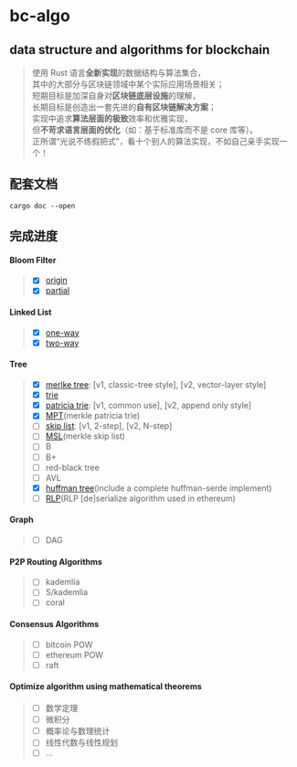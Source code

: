 # bc-algo
## data structure and algorithms for blockchain    
    
> 使用 Rust 语言**全新实现**的数据结构与算法集合，    
> 其中的大部分与区块链领域中某个实际应用场景相关；    
> 短期目标是加深自身对**区块链底层设施**的理解，    
> 长期目标是创造出一套先进的**自有区块链解决方案**；    
> 实现中追求**算法层面的极致**效率和优雅实现，    
> 但**不苛求语言层面的优化**（如：基于标准库而不是 core 库等）。    
> 正所谓“光说不练假把式”，看十个别人的算法实现，不如自己亲手实现一个！    

## 配套文档
```
cargo doc --open
```

## 完成进度

#### Bloom Filter
> - [x] [origin](src/data_structure/bloomfilter/origin.rs)
> - [x] [partial](src/data_structure/bloomfilter/partial.rs)

#### Linked List
> - [x] [one-way](src/data_structure/linkedlist/one_way.rs)
> - [x] [two-way](src/data_structure/linkedlist/two_way.rs)

#### Tree
> - [x] [merlke tree](src/data_structure/tree/merkle.rs): [v1, classic-tree style], [v2, vector-layer style]
> - [x] [trie](src/data_structure/tree/trie.rs)
> - [x] [patricia trie](src/data_structure/tree/patricia_trie.rs): [v1, common use], [v2, append only style]
> - [x] [MPT](src/data_structure/tree/mpt.rs)(merkle patricia trie)
> - [ ] [skip list](src/data_structure/tree/skip_list.rs): [v1, 2-step], [v2, N-step]
> - [ ] [MSL](src/data_structure/tree/msl.rs)(merkle skip list)
> - [ ] B
> - [ ] B+
> - [ ] red-black tree
> - [ ] AVL
> - [x] [huffman tree](src/data_structure/tree/huffman.rs)(include a complete huffman-serde implement)
> - [ ] [RLP](src/data_structure/tree/rlp.rs)(RLP [de]serialize algorithm used in ethereum)

#### Graph
> - [ ] DAG

#### P2P Routing Algorithms
> - [ ] kademlia
> - [ ] S/kademlia
> - [ ] coral

#### Consensus Algorithms
> - [ ] bitcoin POW
> - [ ] ethereum POW
> - [ ] raft

#### Optimize algorithm using mathematical theorems
> - [ ] 数学定理
> - [ ] 微积分
> - [ ] 概率论与数理统计
> - [ ] 线性代数与线性规划
> - [ ] ...
